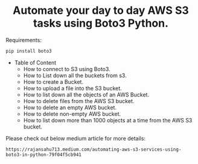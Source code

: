 <h1 align="center">Automate your day to day AWS S3 tasks using Boto3 Python.</h1>

Requirements:
```bash
pip install boto3
```

* Table of Content
    * How to connect to S3 using Boto3.
    * How to List down all the buckets from s3.
    * How to create a Bucket.
    * How to upload a file into the S3 bucket.
    * How to list down all the objects of an AWS Bucket.
    * How to delete files from the AWS S3 bucket.
    * How to delete an empty AWS bucket.
    * How to delete non-empty AWS bucket.
    * How to list down more than 1000 objects at a time from the AWS S3 bucket.

Please check out below medium article for more details: 
```url
https://rajansahu713.medium.com/automating-aws-s3-services-using-boto3-in-python-79f04f5cb941
```